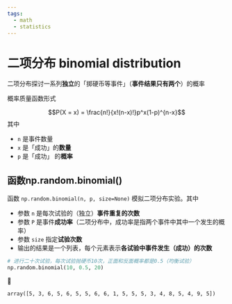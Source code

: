 ```yaml
---
tags:
  - math
  - statistics
---
```


# 二项分布 binomial distribution
二项分布探讨一系列**独立**的「掷硬币等事件」（**事件结果只有两个**）的概率

概率质量函数形式

$$P(X = x) = \frac{n!}{x!(n-x)!}p^x(1-p)^{n-x}$$
其中
* `n` 是事件数量
* `x` 是「成功」的**数量**
* `p` 是「成功」 的**概率**

## 函数np.random.binomial()
函数 `np.random.binomial(n, p, size=None)` 模拟二项分布实验。其中
* 参数 `n` 是每次试验的（独立）**事件重复的次数**
* 参数 `P` 是事件**成功率**（二项分布中，成功率是指两个事件中其中一个发生的概率）
* 参数 `size` 指定**试验次数**
* 输出的结果是一个列表，每个元素表示**各试验中事件发生（成功）的次数**

```python
# 进行二十次试验，每次试验抛硬币10次，正面和反面概率都是0.5（均衡试验）
np.random.binomial(10, 0.5, 20)
```

:hammer:

```shell
array([5, 3, 6, 5, 6, 5, 5, 6, 6, 1, 5, 5, 5, 3, 4, 8, 5, 4, 9, 5])
```

